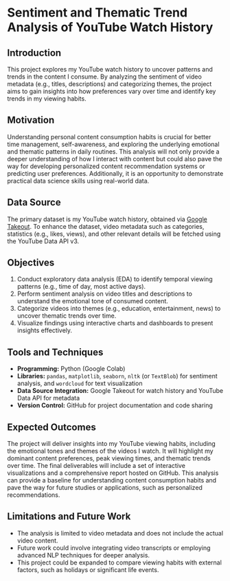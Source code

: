 # Sentiment and Thematic Trend Analysis of YouTube Watch History

## Introduction  
This project explores my YouTube watch history to uncover patterns and trends in the content I consume. By analyzing the sentiment of video metadata (e.g., titles, descriptions) and categorizing themes, the project aims to gain insights into how preferences vary over time and identify key trends in my viewing habits.

## Motivation  
Understanding personal content consumption habits is crucial for better time management, self-awareness, and exploring the underlying emotional and thematic patterns in daily routines. This analysis will not only provide a deeper understanding of how I interact with content but could also pave the way for developing personalized content recommendation systems or predicting user preferences. Additionally, it is an opportunity to demonstrate practical data science skills using real-world data.

## Data Source  
The primary dataset is my YouTube watch history, obtained via [Google Takeout](https://takeout.google.com/). To enhance the dataset, video metadata such as categories, statistics (e.g., likes, views), and other relevant details will be fetched using the YouTube Data API v3.

## Objectives  
1. Conduct exploratory data analysis (EDA) to identify temporal viewing patterns (e.g., time of day, most active days).  
2. Perform sentiment analysis on video titles and descriptions to understand the emotional tone of consumed content.  
3. Categorize videos into themes (e.g., education, entertainment, news) to uncover thematic trends over time.  
4. Visualize findings using interactive charts and dashboards to present insights effectively.

## Tools and Techniques  
- **Programming:** Python (Google Colab)  
- **Libraries:** `pandas`, `matplotlib`, `seaborn`, `nltk` (or `TextBlob`) for sentiment analysis, and `wordcloud` for text visualization  
- **Data Source Integration:** Google Takeout for watch history and YouTube Data API for metadata  
- **Version Control:** GitHub for project documentation and code sharing  

## Expected Outcomes  
The project will deliver insights into my YouTube viewing habits, including the emotional tones and themes of the videos I watch. It will highlight my dominant content preferences, peak viewing times, and thematic trends over time. The final deliverables will include a set of interactive visualizations and a comprehensive report hosted on GitHub. This analysis can provide a baseline for understanding content consumption habits and pave the way for future studies or applications, such as personalized recommendations.

## Limitations and Future Work  
- The analysis is limited to video metadata and does not include the actual video content.  
- Future work could involve integrating video transcripts or employing advanced NLP techniques for deeper analysis.  
- This project could be expanded to compare viewing habits with external factors, such as holidays or significant life events.
